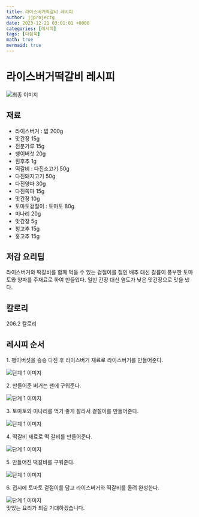 ```yaml
---
title: 라이스버거떡갈비 레시피
author: jjprojectg
date: 2023-12-21 03:01:01 +0000
categories: [레시피]
tags: [다짐육]
math: true
mermaid: true
---
```

<meta name="og:type" content="website"/>
<meta charset="UTF-8"/>
<div class="header">
  <h1>라이스버거떡갈비 레시피</h1>
</div>

<div class="container my-4">
  <div class="row">
    <div class="col-12 col-md-6">
      <div class="recipe-image">
        <img src="http://www.foodsafetykorea.go.kr/uploadimg/cook/10_00398_2.png" class="step-image" alt="최종 이미지"/>
      </div>
    </div>
    <div class="col-12 col-md-6">
      <div class="ingredients">
        <h2>재료</h2>
        <ul class="card">
          <li> 라이스버거 : 밥 200g </li>
          <li>  맛간장 15g </li>
          <li>  전분가루 15g </li>
          <li>  팽이버섯 20g </li>
          <li>  흰후추 1g </li>
          <li> 떡갈비 : 다진소고기 50g </li>
          <li>  다진돼지고기 50g </li>
          <li>  다진양파 30g </li>
          <li>  다진쪽파 15g </li>
          <li>  맛간장 10g </li>
          <li> 토마토겉절이 : 토마토 80g </li>
          <li>  미나리 20g </li>
          <li>  맛간장 5g </li>
          <li>  청고추 15g </li>
          <li>  홍고추 15g </li>
</ul>
      </div>
    </div>
    <div class="col-12 col-md-6">
      <div class="ingredients">
        <h2>저감 요리팁</h2>
        <div class="card"> 
          <p>
            라이스버거와 떡갈비를 함께 먹을 수 있는 겉절이를 절인 배추 대신 칼륨이 풍부한 토마토와 양파를 주재료로 하여 만들었다. 일반 간장 대신 염도가 낮은 맛간장으로 맛을 냈다.
          </p>
        </div>
      </div>
      <div class="ingredients">
        <h2>칼로리</h2>
        <div class="card"> 
          <p>
            206.2 칼로리
          </p>
        </div>
      </div>
    </div>
  </div>

  <h2 class="my-4">레시피 순서</h2>
  <div class="card recipe-card">
    <div class="card-body recipe-step">
      <p class="card-text step-description">1. 팽이버섯을 송송 다진 후 라이스버거 재료로
라이스버거를 만들어준다.</p>
      <img src="http://www.foodsafetykorea.go.kr/uploadimg/cook/20_00398_01.png" alt="단계 1 이미지" class="step-image"/>
    </div>
  </div>
  <div class="card recipe-card">
    <div class="card-body recipe-step">
      <p class="card-text step-description">2. 만들어준 버거는 팬에 구워준다.</p>
      <img src="http://www.foodsafetykorea.go.kr/uploadimg/cook/20_00398_02.png" alt="단계 1 이미지" class="step-image"/>
    </div>
  </div>
  <div class="card recipe-card">
    <div class="card-body recipe-step">
      <p class="card-text step-description">3. 토마토와 미나리를 먹기 좋게 잘라서 겉절이를
만들어준다.</p>
      <img src="http://www.foodsafetykorea.go.kr/uploadimg/cook/20_00398_03.png" alt="단계 1 이미지" class="step-image"/>
    </div>
  </div>
  <div class="card recipe-card">
    <div class="card-body recipe-step">
      <p class="card-text step-description">4. 떡갈비 재료로 떡 갈비를 만들어준다.</p>
      <img src="http://www.foodsafetykorea.go.kr/uploadimg/cook/20_00398_04.png" alt="단계 1 이미지" class="step-image"/>
    </div>
  </div>
  <div class="card recipe-card">
    <div class="card-body recipe-step">
      <p class="card-text step-description">5. 만들어진 떡갈비를 구워준다.</p>
      <img src="http://www.foodsafetykorea.go.kr/uploadimg/cook/20_00398_05.png" alt="단계 1 이미지" class="step-image"/>
    </div>
  </div>
  <div class="card recipe-card">
    <div class="card-body recipe-step">
      <p class="card-text step-description">6. 접시에 토마토 겉절이를 담고 라이스버거와
떡갈비를 올려 완성한다.</p>
      <img src="http://www.foodsafetykorea.go.kr/uploadimg/cook/20_00398_06.png" alt="단계 1 이미지" class="step-image"/>
    </div>
  </div>

</div>
맛있는 요리가 되길 기대하겠습니다.
